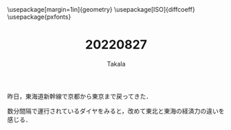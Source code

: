 ﻿---
title: 20220827
yesterday: 20220826
tomorrow: 20220828
days: 974
author: Takala
header-includes:
  - \usepackage[margin=1in]{geometry}
  - \usepackage[ISO]{diffcoeff}
  - \usepackage{pxfonts}
---


昨日，東海道新幹線で京都から東京まで戻ってきた．


数分間隔で運行されているダイヤをみると，改めて東北と東海の経済力の違いを感じる．



